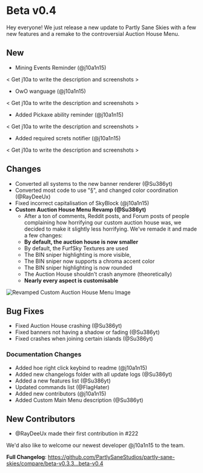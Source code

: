 # Beta v0.4
Hey everyone! We just release a new update to Partly Sane Skies with a few new features and a remake to the controversial Auction House Menu.

## New
- Mining Events Reminder (@j10a1n15)

< Get j10a to write the description and screenshots >

- OwO wanguage (@j10a1n15)

< Get j10a to write the description and screenshots >

- Added Pickaxe ability reminder (@j10a1n15)

< Get j10a to write the description and screenshots >

- Added required screts notifier (@j10a1n15)


< Get j10a to write the description and screenshots >

## Changes

- Converted all systems to the new banner renderer (@Su386yt)
- Converted most code to use "§", and changed color coordination (@RayDeeUx)
- Fixed incorrect capitalisation of SkyBlock (@j10a1n15)
- **__Custom Auction House Menu Revamp (@Su386yt)__**
  - After a ton of comments, Reddit posts, and Forum posts of people complaining how horrifying our custom auction house was, we decided to make it slightly less horrifying. We've remade it and made a few changes:
  - **By default, the auction house is now smaller**
  - By default, the FurfSky Textures are used
  -   The BIN sniper highlighting is more visible, 
  - The BIN sniper now supports a chroma accent color
  - The BIN sniper highlighting is now rounded
  - The Auction House shouldn't crash anymore (theoretically)
  - **Nearly every aspect is customisable**

![Revamped Custom Auction House Menu Image](https://github.com/PartlySaneStudios/partly-sane-skies/assets/83100266/c3d68317-31e8-46f3-9dff-c1327bef7761)

## Bug Fixes
- Fixed Auction House crashing (@Su386yt)
- Fixed banners not having a shadow or fading (@Su386yt)
- Fixed crashes when joining certain islands (@Su386yt)

### Documentation Changes
- Added hoe right click keybind to readme (@j10a1n15)
- Added new changelogs folder with all update logs (@Su386yt)
- Added a new features list (@Su386yt)
- Updated commands list (@FlagHater)
- Added new contributors (@j10a1n15)
- Added Custom Main Menu description (@Su386yt)

## New Contributors
- @RayDeeUx made their first contribution in #222

We'd also like to welcome our newest developer @j10a1n15 to the team.

**Full Changelog**: https://github.com/PartlySaneStudios/partly-sane-skies/compare/beta-v0.3.3...beta-v0.4
